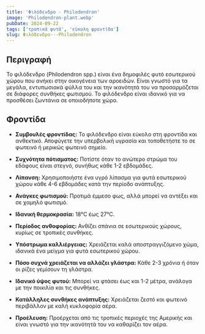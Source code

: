 ```yaml
---
title: 'Φιλόδενδρο - Philodendron'
image: 'Philodendron-plant.webp'
pubDate: 2024-09-22
tags: ['τροπικά φυτά', 'εύκολη φροντίδα']
slug: Φιλόδενδρο---Philodendron
---
```


**Περιγραφή**
-------------
Το φιλόδενδρο (Philodendron spp.) είναι ένα δημοφιλές φυτό εσωτερικού χώρου που ανήκει στην οικογένεια των αροειδών. Είναι γνωστό για τα μεγάλα, εντυπωσιακά φύλλα του και την ικανότητά του να προσαρμόζεται σε διάφορες συνθήκες φωτισμού. Το φιλόδενδρο είναι ιδανικό για να προσθέσει ζωντάνια σε οποιοδήποτε χώρο.

**Φροντίδα**
-------------

* **Συμβουλές φροντίδας:** 
  Το φιλόδενδρο είναι εύκολο στη φροντίδα και ανθεκτικό. Αποφύγετε την υπερβολική υγρασία και τοποθετήστε το σε φωτεινό ή μερικώς φωτεινό σημείο.

* **Συχνότητα πότισματος:** 
  Ποτίστε όταν το ανώτερο στρώμα του εδάφους είναι στεγνό, συνήθως κάθε 1-2 εβδομάδες.

* **Λίπανση:** 
  Χρησιμοποιήστε ένα υγρό λίπασμα για φυτά εσωτερικού χώρου κάθε 4-6 εβδομάδες κατά την περίοδο ανάπτυξης.

* **Ανάγκες φωτισμού:** 
  Προτιμά έμμεσο φως, αλλά μπορεί να αντέξει και σε χαμηλό φωτισμό.

* **Ιδανική θερμοκρασία:** 
  18°C έως 27°C.

* **Περίοδος ανθοφορίας:**
  Ανθίζει σπάνια σε εσωτερικούς χώρους, κυρίως σε τροπικές συνθήκες.

* **Υπόστρωμα καλλιέργειας:**
  Χρειάζεται καλά αποστραγγιζόμενο χώμα, ιδανικά ένα μείγμα για φυτά εσωτερικού χώρου.

* **Πόσο συχνά χρειάζεται να αλλάζει γλάστρα:** 
  Κάθε 2-3 χρόνια ή όταν οι ρίζες γεμίσουν τη γλάστρα.

* **Ιδανικό ύψος φυτού:** 
  Μπορεί να φτάσει έως και 1-2 μέτρα, ανάλογα με την ποικιλία και τις συνθήκες.

* **Κατάλληλες συνθήκες ανάπτυξης:** 
  Χρειάζεται ζεστό και φωτεινό περιβάλλον με καλή κυκλοφορία αέρα.

* **Προέλευση:**
  Προέρχεται από τις τροπικές περιοχές της Αμερικής και είναι γνωστό για την ικανότητά του να καθαρίζει τον αέρα.